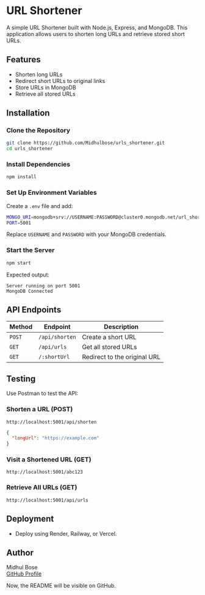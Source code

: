 # URL Shortener

A simple URL Shortener built with Node.js, Express, and MongoDB. This application allows users to shorten long URLs and retrieve stored short URLs.

## Features
- Shorten long URLs
- Redirect short URLs to original links
- Store URLs in MongoDB
- Retrieve all stored URLs

## Installation

### Clone the Repository
```sh
git clone https://github.com/Midhulbose/urls_shortener.git
cd urls_shortener
```

### Install Dependencies
```sh
npm install
```

### Set Up Environment Variables
Create a `.env` file and add:
```sh
MONGO_URI=mongodb+srv://USERNAME:PASSWORD@cluster0.mongodb.net/url_shortener
PORT=5001
```
Replace `USERNAME` and `PASSWORD` with your MongoDB credentials.

### Start the Server
```sh
npm start
```
Expected output:
```
Server running on port 5001
MongoDB Connected
```

## API Endpoints

| Method | Endpoint | Description |
|--------|---------|-------------|
| `POST` | `/api/shorten` | Create a short URL |
| `GET`  | `/api/urls` | Get all stored URLs |
| `GET`  | `/:shortUrl` | Redirect to the original URL |

## Testing  
Use Postman to test the API:  

### Shorten a URL (POST)  
```
http://localhost:5001/api/shorten
```
```json
{
  "longUrl": "https://example.com"
}
```

### Visit a Shortened URL (GET)  
```
http://localhost:5001/abc123
```

### Retrieve All URLs (GET)  
```
http://localhost:5001/api/urls
```

## Deployment  
- Deploy using Render, Railway, or Vercel.

## Author  
Midhul Bose  
[GitHub Profile](https://github.com/Midhulbose)


Now, the README will be visible on GitHub.

